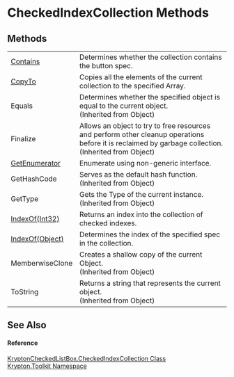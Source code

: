 # CheckedIndexCollection Methods




## Methods
<table>
<tr>
<td><a href="978ba0c2-f9b7-f8f9-6fa9-ec21c49af931.md">Contains</a></td>
<td>Determines whether the collection contains the button spec.</td></tr>
<tr>
<td><a href="42fed77f-509f-535d-7570-3d3a6bb6efa5.md">CopyTo</a></td>
<td>Copies all the elements of the current collection to the specified Array.</td></tr>
<tr>
<td>Equals</td>
<td>Determines whether the specified object is equal to the current object.<br />(Inherited from Object)</td></tr>
<tr>
<td>Finalize</td>
<td>Allows an object to try to free resources and perform other cleanup operations before it is reclaimed by garbage collection.<br />(Inherited from Object)</td></tr>
<tr>
<td><a href="d35cb059-247a-d8f1-75b7-1c4d366e93f8.md">GetEnumerator</a></td>
<td>Enumerate using non-generic interface.</td></tr>
<tr>
<td>GetHashCode</td>
<td>Serves as the default hash function.<br />(Inherited from Object)</td></tr>
<tr>
<td>GetType</td>
<td>Gets the Type of the current instance.<br />(Inherited from Object)</td></tr>
<tr>
<td><a href="981cebe7-1b8e-f3f8-0fd3-d4ea5e991d3b.md">IndexOf(Int32)</a></td>
<td>Returns an index into the collection of checked indexes.</td></tr>
<tr>
<td><a href="1b8b2066-3ad2-dec6-b139-5aadce3b356a.md">IndexOf(Object)</a></td>
<td>Determines the index of the specified spec in the collection.</td></tr>
<tr>
<td>MemberwiseClone</td>
<td>Creates a shallow copy of the current Object.<br />(Inherited from Object)</td></tr>
<tr>
<td>ToString</td>
<td>Returns a string that represents the current object.<br />(Inherited from Object)</td></tr>
</table>

## See Also


#### Reference
<a href="09e75015-06a2-5edb-96fc-46d27b738d5d.md">KryptonCheckedListBox.CheckedIndexCollection Class</a>  
<a href="79d2eac2-21f4-54ff-7552-b20c33c30600.md">Krypton.Toolkit Namespace</a>  
